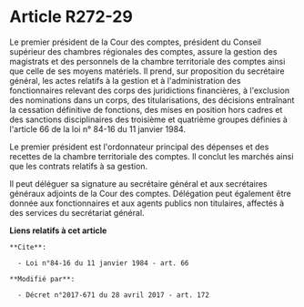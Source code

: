 # Article R272-29

Le premier président de la Cour des comptes, président du Conseil supérieur des chambres régionales des comptes, assure la
gestion des magistrats et des personnels de la chambre territoriale des comptes ainsi que celle de ses moyens matériels. Il
prend, sur proposition du secrétaire général, les actes relatifs à la gestion et à l'administration des fonctionnaires
relevant des corps des juridictions financières, à l'exclusion des nominations dans un corps, des titularisations, des
décisions entraînant la cessation définitive de fonctions, des mises en position hors cadres et des sanctions disciplinaires
des troisième et quatrième groupes définies à l'article 66 de la loi n° 84-16 du 11 janvier 1984.

Le premier président est l'ordonnateur principal des dépenses et des recettes de la chambre territoriale des comptes. Il
conclut les marchés ainsi que les contrats relatifs à sa gestion.

Il peut déléguer sa signature au secrétaire général et aux secrétaires généraux adjoints de la Cour des comptes. Délégation
peut également être donnée aux fonctionnaires et aux agents publics non titulaires, affectés à des services du secrétariat
général.

**Liens relatifs à cet article**

	**Cite**:

	  - Loi n°84-16 du 11 janvier 1984 - art. 66

	**Modifié par**:

	  - Décret n°2017-671 du 28 avril 2017 - art. 172
